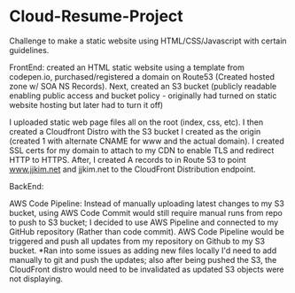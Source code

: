 # Cloud-Resume-Project
Challenge to make a static website using HTML/CSS/Javascript with certain guidelines.
  
FrontEnd: created an HTML static website using a template from codepen.io, purchased/registered a domain on Route53 (Created hosted zone w/ SOA NS Records). Next, created an S3 bucket (publicly readable enabling public access and bucket policy - originally had turned on static website hosting but later had to turn it off)

I uploaded static web page files all on the root (index, css, etc). I then created a Cloudfront Distro with the S3 bucket I created as the origin (created 1 with alternate CNAME for www and the actual domain). I created SSL certs for my domain to attach to my CDN to enable TLS and redirect HTTP to HTTPS. After, I created A records to in Route 53 to point www.jjkim.net and jjkim.net to the CloudFront Distribution endpoint.

BackEnd: 

AWS Code Pipeline: Instead of manually uploading latest changes to my S3 bucket, using AWS Code Commit would still require manual runs from repo to push to S3 bucket; I decided to use AWS Pipeline and connected to my GitHub repository (Rather than code commit). AWS Code Pipeline would be triggered and push all updates from my repository on Github to my S3 bucket.
  *Ran into some issues as adding new files locally I'd need to add manually to git and push the updates; also after being pushed the S3, the CloudFront distro would need to be invalidated as updated S3 objects were not displaying.
